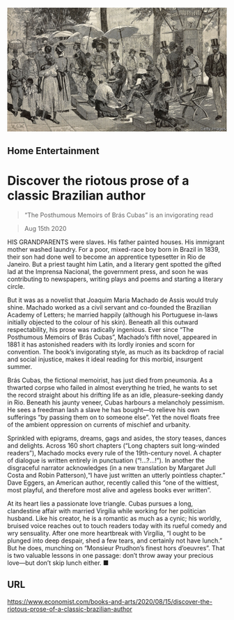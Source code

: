 ![](./images/20200815_BKP011_0.jpg)

## Home Entertainment

# Discover the riotous prose of a classic Brazilian author

> “The Posthumous Memoirs of Brás Cubas” is an invigorating read

> Aug 15th 2020

HIS GRANDPARENTS were slaves. His father painted houses. His immigrant mother washed laundry. For a poor, mixed-race boy born in Brazil in 1839, their son had done well to become an apprentice typesetter in Rio de Janeiro. But a priest taught him Latin, and a literary gent spotted the gifted lad at the Imprensa Nacional, the government press, and soon he was contributing to newspapers, writing plays and poems and starting a literary circle.

But it was as a novelist that Joaquim Maria Machado de Assis would truly shine. Machado worked as a civil servant and co-founded the Brazilian Academy of Letters; he married happily (although his Portuguese in-laws initially objected to the colour of his skin). Beneath all this outward respectability, his prose was radically ingenious. Ever since “The Posthumous Memoirs of Brás Cubas”, Machado’s fifth novel, appeared in 1881 it has astonished readers with its lordly ironies and scorn for convention. The book’s invigorating style, as much as its backdrop of racial and social injustice, makes it ideal reading for this morbid, insurgent summer.

Brás Cubas, the fictional memoirist, has just died from pneumonia. As a thwarted corpse who failed in almost everything he tried, he wants to set the record straight about his drifting life as an idle, pleasure-seeking dandy in Rio. Beneath his jaunty veneer, Cubas harbours a melancholy pessimism. He sees a freedman lash a slave he has bought—to relieve his own sufferings “by passing them on to someone else”. Yet the novel floats free of the ambient oppression on currents of mischief and urbanity.

Sprinkled with epigrams, dreams, gags and asides, the story teases, dances and delights. Across 160 short chapters (“Long chapters suit long-winded readers”), Machado mocks every rule of the 19th-century novel. A chapter of dialogue is written entirely in punctuation (“!…?…!”). In another the disgraceful narrator acknowledges (in a new translation by Margaret Jull Costa and Robin Patterson),“I have just written an utterly pointless chapter.” Dave Eggers, an American author, recently called this “one of the wittiest, most playful, and therefore most alive and ageless books ever written”.

At its heart lies a passionate love triangle. Cubas pursues a long, clandestine affair with married Virgília while working for her politician husband. Like his creator, he is a romantic as much as a cynic; his worldly, bruised voice reaches out to touch readers today with its rueful comedy and wry sensuality. After one more heartbreak with Virgília, “I ought to be plunged into deep despair, shed a few tears, and certainly not have lunch.” But he does, munching on “Monsieur Prudhon’s finest hors d’oeuvres”. That is two valuable lessons in one passage: don’t throw away your precious love—but don’t skip lunch either. ■

## URL

https://www.economist.com/books-and-arts/2020/08/15/discover-the-riotous-prose-of-a-classic-brazilian-author

